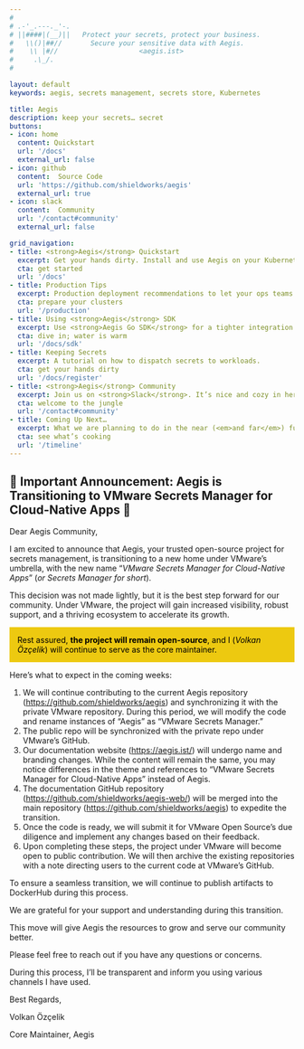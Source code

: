 ```yaml
---
#
# .-'_.---._'-.
# ||####|(__)||   Protect your secrets, protect your business.
#   \\()|##//       Secure your sensitive data with Aegis.
#    \\ |#//                    <aegis.ist>
#     .\_/.
#

layout: default
keywords: aegis, secrets management, secrets store, Kubernetes

title: Aegis
description: keep your secrets… secret
buttons:
- icon: home
  content: Quickstart
  url: '/docs'
  external_url: false
- icon: github
  content:  Source Code
  url: 'https://github.com/shieldworks/aegis'
  external_url: true
- icon: slack
  content:  Community
  url: '/contact#community'
  external_url: false

grid_navigation:
- title: <strong>Aegis</strong> Quickstart
  excerpt: Get your hands dirty. Install and use Aegis on your Kubernetes cluster.
  cta: get started
  url: '/docs'
- title: Production Tips
  excerpt: Production deployment recommendations to let your ops teams <code>#sleepmore</code>.
  cta: prepare your clusters
  url: '/production'
- title: Using <strong>Aegis</strong> SDK
  excerpt: Use <strong>Aegis Go SDK</strong> for a tighter integration with <strong>Aegis</strong> components.
  cta: dive in; water is warm
  url: '/docs/sdk'
- title: Keeping Secrets
  excerpt: A tutorial on how to dispatch secrets to workloads.
  cta: get your hands dirty
  url: '/docs/register'
- title: <strong>Aegis</strong> Community
  excerpt: Join us on <strong>Slack</strong>. It’s nice and cozy in here.
  cta: welcome to the jungle
  url: '/contact#community'
- title: Coming Up Next…
  excerpt: What we are planning to do in the near (<em>and far</em>) future.
  cta: see what’s cooking
  url: '/timeline'
---
```


## 🎉 Important Announcement: Aegis is Transitioning to VMware Secrets Manager for Cloud-Native Apps 🎉

Dear Aegis Community,

I am excited to announce that Aegis, your trusted open-source project for secrets 
management, is transitioning to a new home under VMware’s umbrella, with the new 
name “*VMware Secrets Manager for Cloud-Native Apps*” 
(*or Secrets Manager for short*).

This decision was not made lightly, but it is the best step forward for our 
community. Under VMware, the project will gain increased visibility, robust 
support, and a thriving ecosystem to accelerate its growth. 

<p style="background: #edc910; color: #000000;padding:1em;margin:1em 0 1em 0;">
Rest assured, <strong>the project will remain open-source</strong>, and I 
(<em>Volkan Özçelik</em>) will continue to serve as the core maintainer.</p>

Here’s what to expect in the coming weeks:

1. We will continue contributing to the current Aegis repository
   (<https://github.com/shieldworks/aegis>) and synchronizing it with the 
   private VMware repository. During this period, we will modify the code and rename 
   instances of “Aegis” as “VMware Secrets Manager.”
2. The public repo will be synchronized with the private repo under VMware’s GitHub.
3. Our documentation website (<https://aegis.ist/>) will undergo name and branding 
   changes. While the content will remain the same, you may notice differences in 
   the theme and references to “VMware Secrets Manager for Cloud-Native Apps” 
   instead of Aegis.
4. The documentation GitHub repository (<https://github.com/shieldworks/aegis-web/>) 
   will be merged into the main repository (<https://github.com/shieldworks/aegis>) 
   to expedite the transition.
5. Once the code is ready, we will submit it for VMware Open Source’s due 
   diligence and implement any changes based on their feedback.
6. Upon completing these steps, the project under VMware will become open to 
   public contribution. We will then archive the existing repositories with a 
   note directing users to the current code at VMware’s GitHub.

To ensure a seamless transition, we will continue to publish artifacts to 
DockerHub during this process.

We are grateful for your support and understanding during this transition. 

This move will give Aegis the resources to grow and serve our community better. 

Please feel free to reach out if you have any questions or concerns.

During this process, I’ll be transparent and inform you using various channels 
I have used.

Best Regards,

Volkan Özçelik

Core Maintainer, Aegis


<!--div style='padding:56.25% 0 0 0;position:relative;'>
  <iframe src='https://vimeo.com/showcase/10074951/embed' 
    allowfullscreen frameborder='0' 
    style='position:absolute;top:0;left:0;width:100%;height:100%;'></iframe>
</div-->

[spiffe]: https://spiffe.io/
[age]: https://age-encryption.org/

[contact]: /contact
[contribute]: /contributing
[coffee]: /coffee
[slack-invite]: https://join.slack.com/t/aegis-6n41813/shared_invite/zt-1myzqdi6t-jTvuRd1zDLbHX0gN8VkCqg "Join aegis.slack.com"
